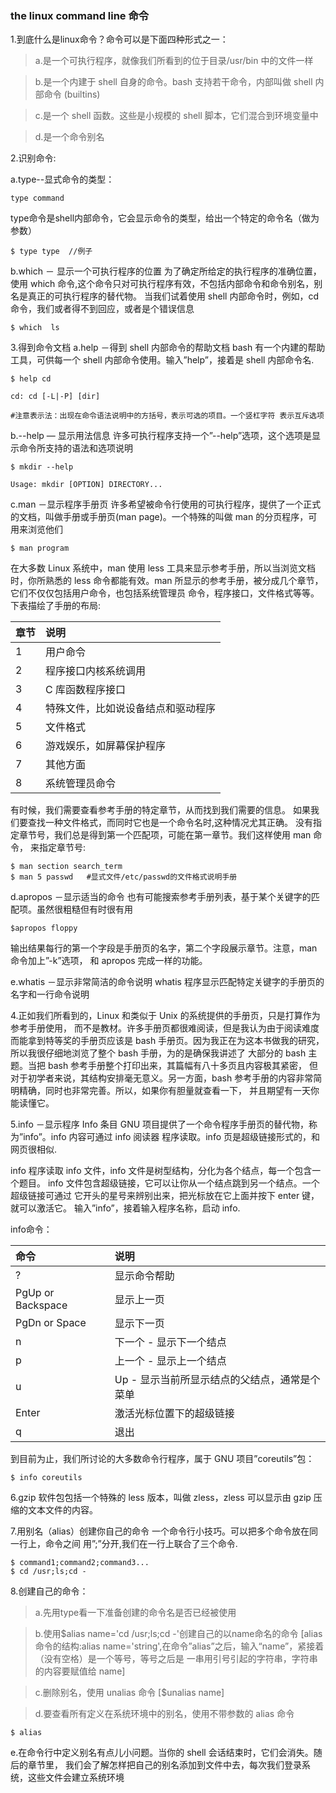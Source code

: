### the linux command line 命令

1.到底什么是linux命令？命令可以是下面四种形式之一：
>a.是一个可执行程序，就像我们所看到的位于目录/usr/bin 中的文件一样

>b.是一个内建于 shell 自身的命令。bash 支持若干命令，内部叫做 shell 内部命令 (builtins)

>c.是一个 shell 函数。这些是小规模的 shell 脚本，它们混合到环境变量中

>d.是一个命令别名

2.识别命令:

a.type--显式命令的类型： 
 
``` shell
type command
```
type命令是shell内部命令，它会显示命令的类型，给出一个特定的命令名（做为参数）
``` shell
$ type type  //例子
```
b.which － 显示一个可执行程序的位置
为了确定所给定的执行程序的准确位置，使用 which 命令,这个命令只对可执行程序有效，不包括内部命令和命令别名，别名是真正的可执行程序的替代物。 当我们试着使用 shell 内部命令时，例如，cd 命令，我们或者得不到回应，或者是个错误信息
``` shell
$ which  ls
```
3.得到命令文档
a.help －得到 shell 内部命令的帮助文档
bash 有一个内建的帮助工具，可供每一个 shell 内部命令使用。输入”help”，接着是 shell 内部命令名.
``` shell
$ help cd

cd: cd [-L|-P] [dir]

#注意表示法：出现在命令语法说明中的方括号，表示可选的项目。一个竖杠字符 表示互斥选项
```

b.--help — 显示用法信息
许多可执行程序支持一个”--help”选项，这个选项是显示命令所支持的语法和选项说明
``` shell
$ mkdir --help

Usage: mkdir [OPTION] DIRECTORY...
```


c.man －显示程序手册页
许多希望被命令行使用的可执行程序，提供了一个正式的文档，叫做手册或手册页(man page)。一个特殊的叫做 man 的分页程序，可用来浏览他们
``` shell
$ man program
```
在大多数 Linux 系统中，man 使用 less 工具来显示参考手册，所以当浏览文档时，你所熟悉的 less 命令都能有效。man 所显示的参考手册，被分成几个章节，它们不仅仅包括用户命令，也包括系统管理员 命令，程序接口，文件格式等等。下表描绘了手册的布局:

| 章节 |  说明  |
|:-----|:-------|
|1 | 用户命令 |
|2 | 程序接口内核系统调用 |
|3 | C 库函数程序接口 |
|4 | 特殊文件，比如说设备结点和驱动程序 |
|5 | 文件格式 |
|6 |游戏娱乐，如屏幕保护程序 |
|7 |其他方面 |
|8 |系统管理员命令 |

有时候，我们需要查看参考手册的特定章节，从而找到我们需要的信息。 如果我们要查找一种文件格式，而同时它也是一个命令名时,这种情况尤其正确。 没有指定章节号，我们总是得到第一个匹配项，可能在第一章节。我们这样使用 man 命令， 来指定章节号:
``` shell
$ man section search_term
$ man 5 passwd   #显式文件/etc/passwd的文件格式说明手册
```
d.apropos －显示适当的命令
也有可能搜索参考手册列表，基于某个关键字的匹配项。虽然很粗糙但有时很有用
``` shell
$apropos floppy
``` 
输出结果每行的第一个字段是手册页的名字，第二个字段展示章节。注意，man 命令加上”-k”选项， 和 apropos 完成一样的功能。

e.whatis －显示非常简洁的命令说明
whatis 程序显示匹配特定关键字的手册页的名字和一行命令说明

4.正如我们所看到的，Linux 和类似于 Unix 的系统提供的手册页，只是打算作为参考手册使用， 而不是教材。许多手册页都很难阅读，但是我认为由于阅读难度而能拿到特等奖的手册页应该是 bash 手册页。因为我正在为这本书做我的研究，所以我很仔细地浏览了整个 bash 手册，为的是确保我讲述了 大部分的 bash 主题。当把 bash 参考手册整个打印出来，其篇幅有八十多页且内容极其紧密， 但对于初学者来说，其结构安排毫无意义。另一方面，bash 参考手册的内容非常简明精确，同时也非常完善。所以，如果你有胆量就查看一下， 并且期望有一天你能读懂它。

5.info －显示程序 Info 条目
GNU 项目提供了一个命令程序手册页的替代物，称为”info”。info 内容可通过 info 阅读器 程序读取。info 页是超级链接形式的，和网页很相似.

info 程序读取 info 文件，info 文件是树型结构，分化为各个结点，每一个包含一个题目。 info 文件包含超级链接，它可以让你从一个结点跳到另一个结点。一个超级链接可通过 它开头的星号来辨别出来，把光标放在它上面并按下 enter 键，就可以激活它。
输入”info”，接着输入程序名称，启动 info.

info命令：

| 命令  | 说明  |
| :----- | :-------|
| ?  |显示命令帮助 |
|PgUp or Backspace | 显示上一页 |
|PgDn or Space | 显示下一页 |
| n   |下一个 - 显示下一个结点 |
|p | 上一个 - 显示上一个结点 |
| u  |Up - 显示当前所显示结点的父结点，通常是个菜单 |
|Enter | 激活光标位置下的超级链接 |
| q  | 退出  |

到目前为止，我们所讨论的大多数命令行程序，属于 GNU 项目”coreutils”包：
``` shell
$ info coreutils
```

6.gzip 软件包包括一个特殊的 less 版本，叫做 zless，zless 可以显示由 gzip 压缩的文本文件的内容。

7.用别名（alias）创建你自己的命令
一个命令行小技巧。可以把多个命令放在同一行上，命令之间 用”;”分开,我们在一行上联合了三个命令.
``` shell
$ command1;command2;command3...
$ cd /usr;ls;cd -
```

8.创建自己的命令：

>a.先用type看一下准备创建的命令名是否已经被使用

>b.使用$alias name='cd /usr;ls;cd -'创建自己的以name命名的命令
[alias 命令的结构:alias name='string',在命令”alias”之后，输入“name”，紧接着（没有空格）是一个等号，等号之后是 一串用引号引起的字符串，字符串的内容要赋值给 name]

>c.删除别名，使用 unalias 命令 [$unalias name]

>d.要查看所有定义在系统环境中的别名，使用不带参数的 alias 命令

``` shell
$ alias
```
e.在命令行中定义别名有点儿小问题。当你的 shell 会话结束时，它们会消失。随后的章节里， 我们会了解怎样把自己的别名添加到文件中去，每次我们登录系统，这些文件会建立系统环境